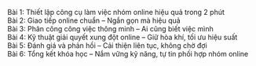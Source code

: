 Bài 1: Thiết lập công cụ làm việc nhóm online hiệu quả trong 2 phút  
Bài 2: Giao tiếp online chuẩn – Ngắn gọn mà hiệu quả  
Bài 3: Phân công công việc thông minh – Ai cũng biết việc mình  
Bài 4: Kỹ thuật giải quyết xung đột online – Giữ hòa khí, tối ưu hiệu suất  
Bài 5: Đánh giá và phản hồi – Cải thiện liên tục, không chờ đợi  
Bài 6: Tổng kết khóa học – Nắm vững kỹ năng, tự tin phối hợp nhóm online